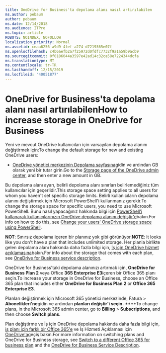 ```yaml
---
title: OneDrive for Business'ta depolama alanı nasıl artırılabilen
ms.author: pebaum
author: pebaum
ms.date: 12/14/2018
ms.audience: ITPro
ms.topic: article
ROBOTS: NOINDEX, NOFOLLOW
localization_priority: Normal
ms.assetid: ceaa6256-a9d9-4fef-a274-d7219365e07f
ms.openlocfilehash: c4b6aefb2a7f25972d0fdfc7732f9a1a59b9acb9
ms.sourcegitcommit: 0f0186044a3597e42ad14c32ca58e7224344dcfa
ms.translationtype: MT
ms.contentlocale: tr-TR
ms.lasthandoff: 12/15/2019
ms.locfileid: "40051877"
---
```

# <a name="how-to-increase-storage-in-onedrive-for-business"></a><span data-ttu-id="17fdb-102">OneDrive for Business'ta depolama alanı nasıl artırılabilen</span><span class="sxs-lookup"><span data-stu-id="17fdb-102">How to increase storage in OneDrive for Business</span></span>

<span data-ttu-id="17fdb-103">Yeni ve mevcut OneDrive kullanıcıları için varsayılan depolama alanını değiştirmek için:</span><span class="sxs-lookup"><span data-stu-id="17fdb-103">To change the default storage for new and existing OneDrive users:</span></span>
  
- <span data-ttu-id="17fdb-104">[OneDrive yönetici merkezinin Depolama sayfasına](https://admin.onedrive.com/?v=StorageSettings)gidin ve ardından GB olarak yeni bir tutar girin.</span><span class="sxs-lookup"><span data-stu-id="17fdb-104">Go to the [Storage page of the OneDrive admin center](https://admin.onedrive.com/?v=StorageSettings), and then enter a new amount in GB.</span></span>
    
<span data-ttu-id="17fdb-105">Bu depolama alanı ayarı, belirli depolama alanı sınırları belirlemediğiniz tüm kullanıcılar için geçerlidir.</span><span class="sxs-lookup"><span data-stu-id="17fdb-105">This storage space setting applies to all users for whom you haven't set specific storage limits.</span></span> <span data-ttu-id="17fdb-106">Belirli kullanıcıların depolama alanını değiştirmek için Microsoft PowerShell'i kullanmanız gerekir.</span><span class="sxs-lookup"><span data-stu-id="17fdb-106">To change the storage space for specific users, you need to use Microsoft PowerShell.</span></span> <span data-ttu-id="17fdb-107">Bunu nasıl yapacağınız hakkında bilgi için [PowerShell'i kullanarak kullanıcılarınızın OneDrive depolama alanını değiştir'e](https://go.microsoft.com/fwlink/?linkid=866402)bakın.</span><span class="sxs-lookup"><span data-stu-id="17fdb-107">For info on how to do this, see [Change your users' OneDrive storage space using PowerShell](https://go.microsoft.com/fwlink/?linkid=866402).</span></span> 
  
 <span data-ttu-id="17fdb-108">**NOT**: Sınırsız depolama içeren bir planınız yok gibi görünüyor.</span><span class="sxs-lookup"><span data-stu-id="17fdb-108">**NOTE**: It looks like you don't have a plan that includes unlimited storage.</span></span> <span data-ttu-id="17fdb-109">Her planla birlikte gelen depolama alanı hakkında daha fazla bilgi için, [İş için OneDrive hizmet açıklamasına](https://go.microsoft.com/fwlink/p/?LinkID=826071)bakın.</span><span class="sxs-lookup"><span data-stu-id="17fdb-109">For info about the storage that comes with each plan, see [OneDrive for Business service description](https://go.microsoft.com/fwlink/p/?LinkID=826071).</span></span>
  
<span data-ttu-id="17fdb-110">OneDrive for Business'taki depolama alanınızı artırmak için, **OneDrive for Business Plan 2** veya Office **365 Enterprise E3**içeren bir Office 365 planı seçin.</span><span class="sxs-lookup"><span data-stu-id="17fdb-110">To increase your storage in OneDrive for Business, choose an Office 365 plan that includes either **OneDrive for Business Plan 2** or **Office 365 Enterprise E3**.</span></span> 
  
<span data-ttu-id="17fdb-111">Planları değiştirmek için Microsoft 365 yönetici merkezinde, Fatura \> **Abonelikleri'ne**gidin ve ardından **planları değiştir'i seçin.** \*\*\*\*</span><span class="sxs-lookup"><span data-stu-id="17fdb-111">To change plans, in the Microsoft 365 admin center, go to **Billing** \> **Subscriptions**, and then choose **Switch plans.**</span></span>
  
<span data-ttu-id="17fdb-112">Plan değiştirme ve İş için OneDrive depolama hakkında daha fazla bilgi için, [iş planı için farklı bir Office 365'e](https://go.microsoft.com/fwlink/?LinkId=2031117) ve İş Hizmeti Açıklaması için [OneDrive'a](https://go.microsoft.com/fwlink/?LinkId-2031122)geçiş bakın.</span><span class="sxs-lookup"><span data-stu-id="17fdb-112">For more information on switching plans and OneDrive for Business storage, see [Switch to a different Office 365 for business plan](https://go.microsoft.com/fwlink/?LinkId=2031117) and the [OneDrive for Business Service Description](https://go.microsoft.com/fwlink/?LinkId-2031122).</span></span>
  

